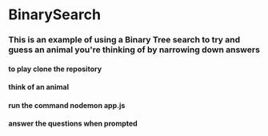# BinarySearch

### This is an example of using a Binary Tree search to try and guess an animal you're thinking of by narrowing down answers

#### to play clone the repository 
#### think of an animal
#### run the command nodemon app.js 
#### answer the questions when prompted 